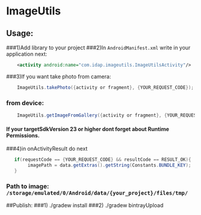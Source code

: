 # ImageUtils

## Usage:
###1)Add library to your project
###2)In `AndroidManifest.xml` write in your application next:
```xml
    <activity android:name="com.idap.imageutils.ImageUtilsActivity"/>
```
###3)If you want take photo from camera:
```java
    ImageUtils.takePhoto({activity or fragment}, {YOUR_REQUEST_CODE});
```
###  from device:
```java
    ImageUtils.getImageFromGallery({activity or fragment}, {YOUR_REQUEST_CODE});
```
#### If your targetSdkVersion 23 or higher dont forget about Runtime Permissions.
###4)in onActivityResult do next
```java
   if(requestCode == {YOUR_REQUEST_CODE} && resultCode == RESULT_OK){
        imagePath = data.getExtras().getString(Constants.BUNDLE_KEY);
   }
```
###  Path to image: `/storage/emulated/0/Android/data/{your_project}/files/tmp/`
  
##Publish:
###1) ./gradew install
###2) ./gradew bintrayUpload
